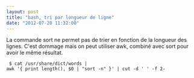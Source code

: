 ```yaml
---
layout: post
title: "bash, tri par longueur de ligne"
date: "2012-07-20 11:32:00"
---
```

La commande sort ne permet pas de trier en fonction de la longueur des lignes. C'est dommage mais on peut utiliser awk, combiné avec sort pour avoir le même résultat.  <code><pre>
$ cat /usr/share/dict/words 
   | awk '{ print length(), $0 | "sort -n" }' 
   | cut -d ' ' -f 2-
</pre></code>

